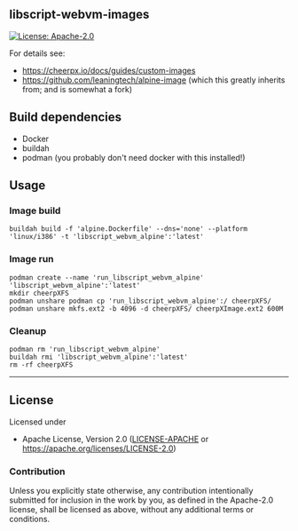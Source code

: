 libscript-webvm-images
----------------------
[![License: Apache-2.0](https://img.shields.io/badge/license-Apache%202.0-blue)](https://opensource.org/licenses/Apache-2.0)

For details see:

  - https://cheerpx.io/docs/guides/custom-images
  - https://github.com/leaningtech/alpine-image (which this greatly inherits from; and is somewhat a fork)

## Build dependencies

  - Docker
  - buildah
  - podman (you probably don't need docker with this installed!)

## Usage

### Image build

    buildah build -f 'alpine.Dockerfile' --dns='none' --platform 'linux/i386' -t 'libscript_webvm_alpine':'latest'

### Image run

    podman create --name 'run_libscript_webvm_alpine' 'libscript_webvm_alpine':'latest'
    mkdir cheerpXFS
    podman unshare podman cp 'run_libscript_webvm_alpine':/ cheerpXFS/
    podman unshare mkfs.ext2 -b 4096 -d cheerpXFS/ cheerpXImage.ext2 600M

### Cleanup

    podman rm 'run_libscript_webvm_alpine'
    buildah rmi 'libscript_webvm_alpine':'latest'
    rm -rf cheerpXFS

---

## License

Licensed under

- Apache License, Version 2.0 ([LICENSE-APACHE](LICENSE-APACHE) or <https://apache.org/licenses/LICENSE-2.0>)

### Contribution

Unless you explicitly state otherwise, any contribution intentionally submitted
for inclusion in the work by you, as defined in the Apache-2.0 license, shall be
licensed as above, without any additional terms or conditions.
